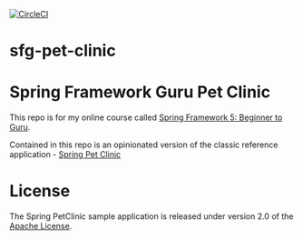 [![CircleCI](https://circleci.com/gh/olamat/sfg-pet-clinic/tree/master.svg?style=svg)](https://circleci.com/gh/olamat/sfg-pet-clinic/tree/master)
# sfg-pet-clinic

# Spring Framework Guru Pet Clinic

This repo is for my online course called [Spring Framework 5: Beginner to Guru](https://www.udemy.com/spring-framework-5-beginner-to-guru/?couponCode=GITHUB_SFGPETCLINIC).

Contained in this repo is an opinionated version of the classic reference application - [Spring Pet Clinic](https://github.com/spring-projects/spring-petclinic)



# License

The Spring PetClinic sample application is released under version 2.0 of the [Apache License](http://www.apache.org/licenses/LICENSE-2.0).

